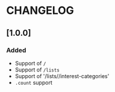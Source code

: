 # CHANGELOG

## [1.0.0]

### Added
- Support of `/`
- Support of `/lists`
- Support of '/lists/<id>/interest-categories'
- `.count` support
